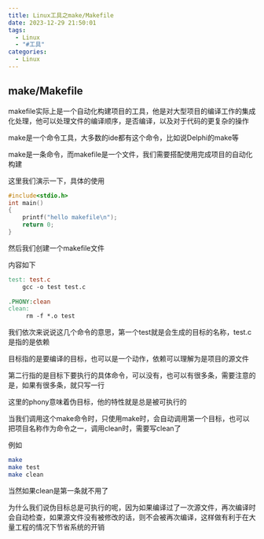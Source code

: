 ```yaml
---
title: Linux工具之make/Makefile
date: 2023-12-29 21:50:01
tags:
  - Linux
  - "#工具"
categories:
  - Linux
---
```


## make/Makefile

makefile实际上是一个自动化构建项目的工具，他是对大型项目的编译工作的集成化处理，他可以处理文件的编译顺序，是否编译，以及对于代码的更复杂的操作

make是一个命令工具，大多数的ide都有这个命令，比如说Delphi的make等

make是一条命令，而makefile是一个文件，我们需要搭配使用完成项目的自动化构建

这里我们演示一下，具体的使用

```c
#include<stdio.h>
int main()
{
    printf("hello makefile\n");
    return 0;
}
```

然后我们创建一个makefile文件

内容如下

```makefile
test: test.c
	gcc -o test test.c
	
.PHONY:clean
clean:
     rm -f *.o test 
```

我们依次来说说这几个命令的意思，第一个test就是会生成的目标的名称，test.c是指的是依赖

目标指的是要编译的目标，也可以是一个动作，依赖可以理解为是项目的源文件

第二行指的是目标下要执行的具体命令，可以没有，也可以有很多条，需要注意的是，如果有很多条，就只写一行

这里的phony意味着伪目标，他的特性就是总是被可执行的

当我们调用这个make命令时，只使用make时，会自动调用第一个目标，也可以把项目名称作为命令之一，调用clean时，需要写clean了

例如

```bash
make
make test
make clean
```

当然如果clean是第一条就不用了

为什么我们说伪目标总是可执行的呢，因为如果编译过了一次源文件，再次编译时会自动检查，如果源文件没有被修改的话，则不会被再次编译，这样做有利于在大量工程的情况下节省系统的开销
